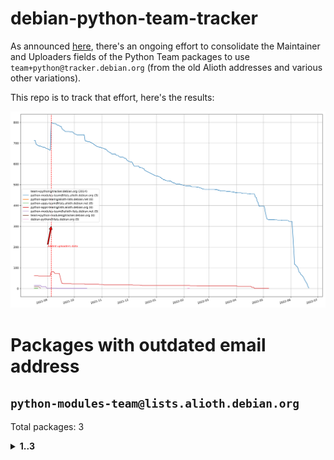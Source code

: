 # debian-python-team-tracker



As announced [here](https://lists.debian.org/debian-python/2021/08/msg00006.html), there's an ongoing effort to consolidate the Maintainer and Uploaders fields of the Python Team packages to use `team+python@tracker.debian.org` (from the old Alioth addresses and various other variations).



This repo is to track that effort, here's the results:



![Python team emails](images/python_team_emails.svg)


# Packages with outdated email address

## `python-modules-team@lists.alioth.debian.org`
Total packages: 3
<details>
<summary><b>1..3</b></summary>


| # | Package | Version |
| --- | --- | --- |
| 1 | [flask-script](https://tracker.debian.org/flask-script) | 2.0.6-2 |
| 2 | [python-suntime](https://tracker.debian.org/python-suntime) | 1.2.5-2 |
| 3 | [quark-sphinx-theme](https://tracker.debian.org/quark-sphinx-theme) | 0.5.1-2 |
</details>
